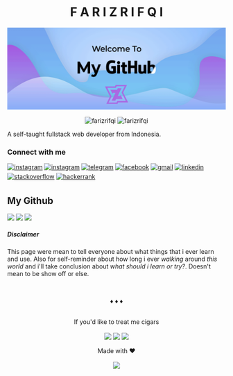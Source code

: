 <h1 align="center">F A R I Z R I F Q I</h1>

<p align="center">
<img src="https://raw.githubusercontent.com/farizrifqi/farizrifqi/5ef25e14a8805ee83d6f2a98b908fbee290e2e45/x.gif">
</p>
<p align="center">
  <img src="https://komarev.com/ghpvc/?username=farizrifqi&label=Profile%20views&color=0e75b6&style=flat" alt="farizrifqi" />
  <img src="https://wakatime.com/badge/user/ef1e7a5b-087f-4152-8b85-c438ace3946b.svg" alt="farizrifqi" />
</p>

A self-taught fullstack web developer from Indonesia.

### Connect with me
<p align="left">
<a href="https://twitter.com/makhluksuperior" target="_blank">
<img src="https://img.shields.io/badge/Twitter-%231DA1F2.svg?&style=flat-square&logo=twitter&logoColor=white" alt=instagram style="margin-bottom: 5px;" /></a>
<a href="https://instagram.com/frz.ra" target="_blank">
<img src="https://img.shields.io/badge/Instagram-%23000000.svg?&style=flat-square&logo=instagram&logoColor=white" alt=instagram style="margin-bottom: 5px;" /></a>
<a href="https://t.me/kidrypto" target="_blank">
<img src="https://img.shields.io/badge/Telegram-2CA5E0?&style=flat-square&logo=telegram&logoColor=white" alt=telegram style="margin-bottom: 5px;" /></a> 
<a href="https://www.facebook.com/farizrifqi26" target="_blank">
<img src="https://img.shields.io/badge/Facebook-%232E87FB.svg?&style=flat-square&logo=facebook&logoColor=white" alt=facebook style="margin-bottom: 5px;" /></a>
<a href="mailto:farizrifqi26@gmail.com" target="_blank">
<img src="https://img.shields.io/badge/Gmail-D14836.svg?&style=flat-square&logo=gmail&logoColor=white" alt=gmail style="margin-bottom: 5px;" /></a>
<a href="https://linkedin.com/in/fariz-rifqi-73338a187" target="_blank">
<img src="https://img.shields.io/badge/LinkedIn-%231E77B5.svg?&style=flat-square&logo=linkedin&logoColor=white" alt=linkedin style="margin-bottom: 5px;" /></a>
<a href="https://stackoverflow.com/users/13524659" target="_blank">
<img src="https://img.shields.io/badge/Stackoverflow-%23F28032.svg?&style=flat-square&logo=stackoverflow&logoColor=white" alt=stackoverflow style="margin-bottom: 5px;" /></a>
<a href="https://www.hackerrank.com/farizrifqi" target="_blank">
<img src="https://img.shields.io/badge/-Hackerrank-2EC866?style=flat-square&logo=HackerRank&logoColor=white" alt=hackerrank style="margin-bottom: 5px;" /></a>
</p>

## My Github

<img src="https://github-readme-stats.vercel.app/api?username=farizrifqi&show_icons=true&theme=dracula&hide=contribs&count_private=true&disable_animations=false&hide_border=true&line_height=24&no-bg=true"/> <img src="https://github-readme-stats.vercel.app/api/top-langs/?username=farizrifqi&hide_border=true&layout=compact&theme=dracula&card_width=374&no-bg=true"/> <img src="https://github-profile-trophy.vercel.app/?username=farizrifqi&layout=compact&theme=dracula&title=MultiLanguage,Stars,Repositories&margin-w=10&margin-h=10&no-frame=true&no-bg=true"/>

##### Disclaimer
This page were mean to tell everyone about what things that i ever learn and use. Also for self-reminder about how long i ever <i>walking</i> around <i>this world</i> and i'll take conclusion about <i>what should i learn or try?</i>. Doesn't mean to be show off or else.

<h2 align="center"></h2>
<p align="center">
  <br/>
  ♦ ♦ ♦<br/><br/>
</p>
<p align="center">
  If you'd like to treat me cigars<br/><br/>
  <a href="https://saweria.co/zeranel" target="_blank"><img src="https://img.shields.io/badge/Saweria-red?style=for-the-badge&logo="/></a> <a href="https://bscscan.com/address/0xc3a49989d68b88e6DA6a0eEACe00BE6E8aAE03E7" target="_blank"><img src="https://img.shields.io/badge/Binance%20Smart%20Chain-red?style=for-the-badge&logo=binance&logoColor=FCD535"/></a> <a href="https://bscscan.com/address/0xc3a49989d68b88e6DA6a0eEACe00BE6E8aAE03E7" target="_blank"><img src="https://img.shields.io/badge/Ethereum-red?style=for-the-badge&logo=ethereum&logoColor=white"/></a>
</p>
<p align="center">
  Made with ♥
  <br/><br/>
  <img src="https://forthebadge.com/images/badges/works-on-my-machine.svg" height="30"/>
</p>
